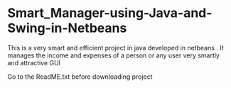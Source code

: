 # Smart_Manager-using-Java-and-Swing-in-Netbeans
This is a very smart and efficient project in java developed in netbeans . It manages the income and expenses of a person or any user very smartly and attractive GUI

Go to the ReadME.txt before downloading project
